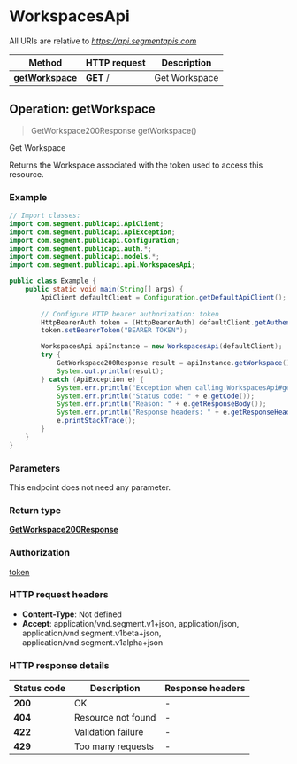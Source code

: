 # WorkspacesApi

All URIs are relative to *https://api.segmentapis.com*

| Method | HTTP request | Description |
|------------- | ------------- | -------------|
| [**getWorkspace**](WorkspacesApi.md#getWorkspace) | **GET** / | Get Workspace |



## Operation: getWorkspace

> GetWorkspace200Response getWorkspace()

Get Workspace

Returns the Workspace associated with the token used to access this resource.

### Example

```java
// Import classes:
import com.segment.publicapi.ApiClient;
import com.segment.publicapi.ApiException;
import com.segment.publicapi.Configuration;
import com.segment.publicapi.auth.*;
import com.segment.publicapi.models.*;
import com.segment.publicapi.api.WorkspacesApi;

public class Example {
    public static void main(String[] args) {
        ApiClient defaultClient = Configuration.getDefaultApiClient();
        
        // Configure HTTP bearer authorization: token
        HttpBearerAuth token = (HttpBearerAuth) defaultClient.getAuthentication("token");
        token.setBearerToken("BEARER TOKEN");

        WorkspacesApi apiInstance = new WorkspacesApi(defaultClient);
        try {
            GetWorkspace200Response result = apiInstance.getWorkspace();
            System.out.println(result);
        } catch (ApiException e) {
            System.err.println("Exception when calling WorkspacesApi#getWorkspace");
            System.err.println("Status code: " + e.getCode());
            System.err.println("Reason: " + e.getResponseBody());
            System.err.println("Response headers: " + e.getResponseHeaders());
            e.printStackTrace();
        }
    }
}
```

### Parameters

This endpoint does not need any parameter.

### Return type

[**GetWorkspace200Response**](GetWorkspace200Response.md)

### Authorization

[token](../README.md#token)

### HTTP request headers

- **Content-Type**: Not defined
- **Accept**: application/vnd.segment.v1+json, application/json, application/vnd.segment.v1beta+json, application/vnd.segment.v1alpha+json


### HTTP response details
| Status code | Description | Response headers |
|-------------|-------------|------------------|
| **200** | OK |  -  |
| **404** | Resource not found |  -  |
| **422** | Validation failure |  -  |
| **429** | Too many requests |  -  |

